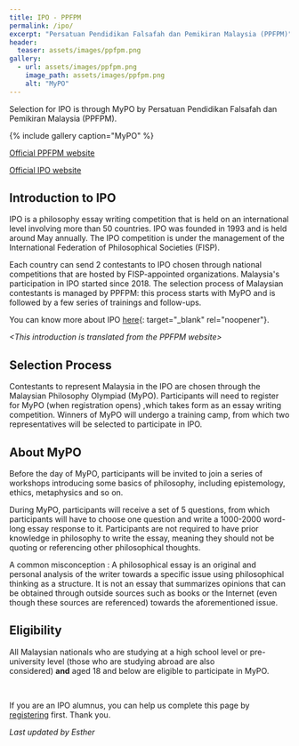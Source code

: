 ```yaml
---
title: IPO - PPFPM
permalink: /ipo/
excerpt: "Persatuan Pendidikan Falsafah dan Pemikiran Malaysia (PPFPM)"
header:
  teaser: assets/images/ppfpm.png
gallery:
  - url: assets/images/ppfpm.png
    image_path: assets/images/ppfpm.png
    alt: "MyPO"
---
```

Selection for IPO is through MyPO by Persatuan Pendidikan Falsafah dan Pemikiran Malaysia (PPFPM).

{% include gallery caption="MyPO" %}

[Official PPFPM website](https://ppfpm.wordpress.com/)

[Official IPO website](http://www.philosophy-olympiad.org/)

## Introduction to IPO

IPO is a philosophy essay writing competition that is held on an international level involving more than 50 countries. IPO was founded in 1993 and is held around May annually. The IPO competition is under the management of the International Federation of Philosophical Societies (FISP).

Each country can send 2 contestants to IPO chosen through national competitions that are hosted by FISP-appointed organizations. Malaysia's participation in IPO started since 2018. The selection process of Malaysian contestants is managed by PPFPM: this process starts with MyPO and is followed by a few series of trainings and follow-ups.&nbsp;

You can know more about IPO [here](http://www.philosophy-olympiad.org/){: target="_blank" rel="noopener"}.

*&lt;This introduction is translated from the PPFPM website&gt;&nbsp;*

## Selection Process

Contestants to represent Malaysia in the IPO are chosen through the Malaysian Philosophy Olympiad (MyPO). Participants will need to register for MyPO (when registration opens) ,which takes form as an essay writing competition. Winners of MyPO will undergo a training camp, from which two representatives will be selected to participate in IPO.

## About MyPO

Before the day of MyPO, participants will be invited to join a series of workshops introducing some basics of philosophy, including epistemology, ethics, metaphysics and so on.

During MyPO, participants will receive a set of 5 questions, from which participants will have to choose one question and write a 1000-2000 word-long essay response to it. Participants are not required to have prior knowledge in philosophy to write the essay, meaning they should not be quoting or referencing other philosophical thoughts.&nbsp;

A common misconception : A&nbsp;philosophical essay is an original and personal analysis of the writer towards a specific issue using philosophical thinking as a structure. It is not an essay that summarizes opinions that can be obtained through outside sources such as books or the Internet (even though these sources are referenced) towards the aforementioned issue.

## Eligibility&nbsp;

All Malaysian nationals who are studying at a high school level or pre-university level (those who are studying abroad are also considered)&nbsp;**and**&nbsp;aged 18 and below are eligible to participate in MyPO.&nbsp;

&nbsp;

If you are an IPO alumnus, you can help us complete this page by [registering](/alumni) first. Thank you.

*Last updated by Esther*
